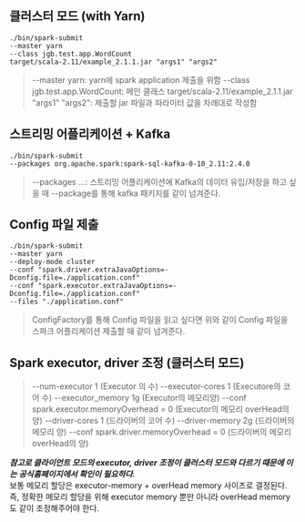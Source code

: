 
## 클러스터 모드 (with Yarn)
```
./bin/spark-submit 
--master yarn 
--class jgb.test.app.WordCount 
target/scala-2.11/example_2.1.1.jar "args1" "args2"
```
> --master yarn: yarn에 spark application 제출을 위함
> --class jgb.test.app.WordCount: 메인 클래스
> target/scala-2.11/example_2.1.1.jar "args1" "args2": 제출할 jar 파일과 파라미터 값을 차례대로 작성함

## 스트리밍 어플리케이션 + Kafka
```
./bin/spark-submit 
--packages org.apache.spark:spark-sql-kafka-0-10_2.11:2.4.0
```
> --packages ...: 스트리밍 어플리케이션에 Kafka의 데이터 유입/저장을 하고 싶을 때 --package를 통해 kafka 패키지를 같이 넘겨준다.

## Config 파일 제출
```
./bin/spark-submit 
--master yarn 
--deploy-mode cluster 
--conf "spark.driver.extraJavaOptions=-Dconfig.file=./application.conf" 
--conf "spark.executor.extraJavaOptions=-Dconfig.file=./application.conf" 
--files "./application.conf"
```
> ConfigFactory를 통해 Config 파일을 읽고 싶다면 위와 같이 Config 파일을 스파크 어플리케이션 제출할 때 같이 넘겨준다.

## Spark executor, driver 조정 (클러스터 모드)
> --num-executor 1 (Executor 의 수)
> --executor-cores 1 (Executore의 코어 수)
> --executor_memory 1g (Executor의 메모리양)
> --conf spark.executor.memoryOverhead = 0 (Executor의 메모리 overHead의 양)
> --driver-cores 1 (드라이버의 코어 수)
> --driver-memory 2g (드라이버의 메모리 양)
> --conf spark.driver.memoryOverhead = 0 (드라이버의 메모리 overHead의 양)

***참고로 클라이언트 모드의 executor, driver 조정이 클러스터 모드와 다르기 때문에 이는 공식홈페이지에서 확인이 필요하다.*** 
<br>
보통 메모리 할당은 executor-memory + overHead memory 사이즈로 결정된다. 즉, 정확한 메모리 할당을 위해 executor memory 뿐만 아니라 overHead memory도 같이 조정해주어야 한다.